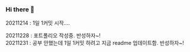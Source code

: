 ### Hi there 👋
20211214 : 1일 1커밋 시작....

20211228 : 포트폴리오 작성중. 반성하자~!  
20211231 : 공부 안했는데 1일 1커밋 하려고 지금 readme 업데이트함. 반성하자~!

<!--
**01stone/01stone** is a ✨ _special_ ✨ repository because its `README.md` (this file) appears on your GitHub profile.

Here are some ideas to get you started:

- 🔭 I’m currently working on ...
- 🌱 I’m currently learning ...
- 👯 I’m looking to collaborate on ...
- 🤔 I’m looking for help with ...
- 💬 Ask me about ...
- 📫 How to reach me: ...
- 😄 Pronouns: ...
- ⚡ Fun fact: ...
-->
